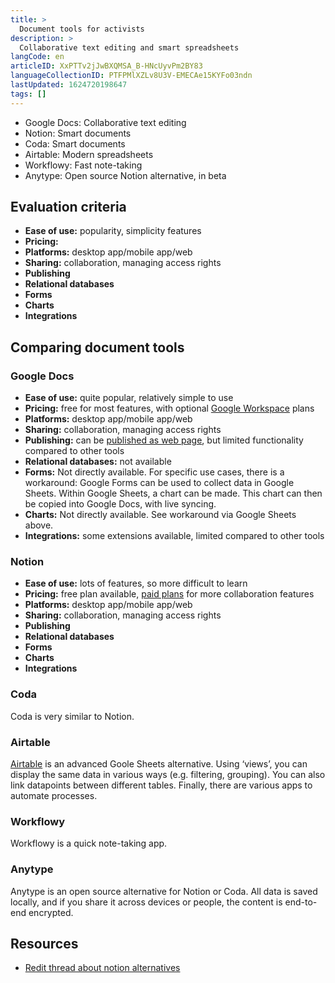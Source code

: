 ```yaml
---
title: >
  Document tools for activists
description: >
  Collaborative text editing and smart spreadsheets
langCode: en
articleID: XxPTTv2jJwBXQMSA_B-HNcUyvPm2BY83
languageCollectionID: PTFPMlXZLv8U3V-EMECAe15KYFo03ndn
lastUpdated: 1624720198647
tags: []
---
```


-   Google Docs: Collaborative text editing
-   Notion: Smart documents
-   Coda: Smart documents
-   Airtable: Modern spreadsheets
-   Workflowy: Fast note-taking
-   Anytype: Open source Notion alternative, in beta

## Evaluation criteria

-   **Ease of use:** popularity, simplicity features
-   **Pricing:**
-   **Platforms:** desktop app/mobile app/web
-   **Sharing:** collaboration, managing access rights
-   **Publishing**
-   **Relational databases**
-   **Forms**
-   **Charts**
-   **Integrations**

## Comparing document tools

### Google Docs

-   **Ease of use:** quite popular, relatively simple to use
-   **Pricing:** free for most features, with optional [Google Workspace](https://workspace.google.com) plans
-   **Platforms:** desktop app/mobile app/web
-   **Sharing:** collaboration, managing access rights
-   **Publishing:** can be [published as web page](https://support.google.com/a/users/answer/9308870?hl=en), but limited functionality compared to other tools
-   **Relational databases:** not available
-   **Forms:** Not directly available. For specific use cases, there is a workaround: Google Forms can be used to collect data in Google Sheets. Within Google Sheets, a chart can be made. This chart can then be copied into Google Docs, with live syncing.
-   **Charts:** Not directly available. See workaround via Google Sheets above.
-   **Integrations:** some extensions available, limited compared to other tools

### Notion

-   **Ease of use:** lots of features, so more difficult to learn
-   **Pricing:** free plan available, [paid plans](https://www.notion.so/pricing) for more collaboration features
-   **Platforms:** desktop app/mobile app/web
-   **Sharing:** collaboration, managing access rights
-   **Publishing**
-   **Relational databases**
-   **Forms**
-   **Charts**
-   **Integrations**

### Coda

Coda is very similar to Notion.

### Airtable

[Airtable](/tools/airtable) is an advanced Goole Sheets alternative. Using ‘views’, you can display the same data in various ways (e.g. filtering, grouping). You can also link datapoints between different tables. Finally, there are various apps to automate processes.

### Workflowy

Workflowy is a quick note-taking app.

### Anytype

Anytype is an open source alternative for Notion or Coda. All data is saved locally, and if you share it across devices or people, the content is end-to-end encrypted.

## Resources

-   [Redit thread about notion alternatives](https://www.reddit.com/r/Notion/comments/lijien/list_of_notion_alternatives/)